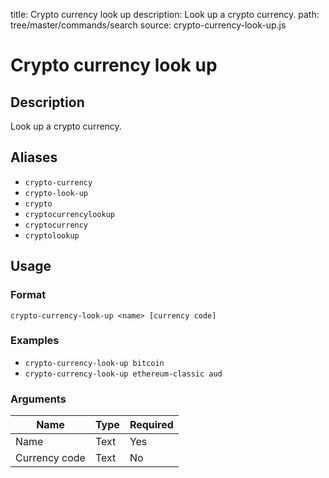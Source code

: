 title: Crypto currency look up
description: Look up a crypto currency.
path: tree/master/commands/search
source: crypto-currency-look-up.js

# Crypto currency look up

## Description

Look up a crypto currency.

## Aliases

* `crypto-currency`
* `crypto-look-up`
* `crypto`
* `cryptocurrencylookup`
* `cryptocurrency`
* `cryptolookup`

## Usage

### Format

`crypto-currency-look-up <name> [currency code]`

### Examples

* `crypto-currency-look-up bitcoin`
* `crypto-currency-look-up ethereum-classic aud`

### Arguments

| Name          | Type   | Required |
|---------------|--------|----------|
| Name          | Text   | Yes      |
| Currency code | Text   | No       |
